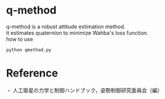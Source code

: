 # q-method  
q-method is a robust attitude estimation method.  
it estimates quaternion to minimize Wahba's loss function.  
how to use 
~~~
python qmethod.py
~~~

# Reference  
・	人工衛星の力学と制御ハンドブック，姿勢制御研究委員会（編）  
